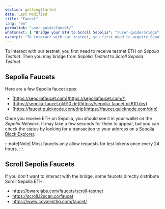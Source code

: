 ```yaml
---
section: gettingStarted
date: Last Modified
title: "Faucet"
lang: "en"
permalink: "user-guide/faucet/"
whatsnext: { "Bridge your ETH to Scroll Sepolia": "/user-guide/bridge" }
excerpt: "To interact with our testnet, you first need to acquire Sepolia ETH. There are a few Sepolia faucet apps to get you started."
---
```


To interact with our testnet, you first need to receive testnet ETH on _Sepolia Testnet_. Then you may bridge from _Sepolia Testnet_ to _Scroll Sepolia Testnet_.

## Sepolia Faucets

Here are a few Sepolia faucet apps:

- [https://sepoliafaucet.com](https://sepoliafaucet.com//)
- [https://sepolia-faucet.pk910.de](https://sepolia-faucet.pk910.de/)
- [https://faucet.quicknode.com/drip](https://faucet.quicknode.com/drip)

Once you receive ETH on Sepolia, you should see it in your wallet on the _Sepolia Network_. It may take a few seconds for them to appear, but you can check the status by looking for a transaction to your address on a [Sepolia Block Explorer](https://sepolia.etherscan.io/).

:::note[Note]
Most faucets only allow requests for test tokens once every 24 hours.
:::

## Scroll Sepolia Faucets

If you don't want to interact with the bridge, some faucets directly distribute Scroll Sepolia ETH.

- https://bwarelabs.com/faucets/scroll-testnet
- https://scroll.l2scan.co/faucet
- https://www.covalenthq.com/faucet/
